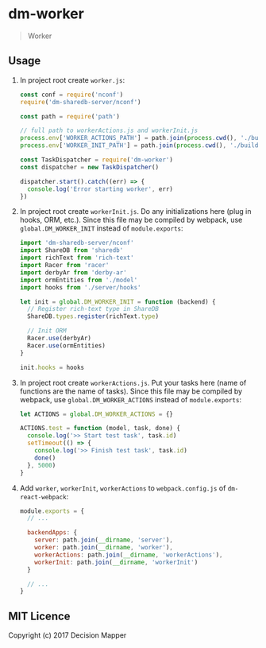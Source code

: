 # dm-worker
> Worker

## Usage

1. In project root create `worker.js`:

    ```js
    const conf = require('nconf')
    require('dm-sharedb-server/nconf')
    
    const path = require('path')
    
    // full path to workerActions.js and workerInit.js
    process.env['WORKER_ACTIONS_PATH'] = path.join(process.cwd(), './build/workerActions.js')
    process.env['WORKER_INIT_PATH'] = path.join(process.cwd(), './build/workerInit.js')
    
    const TaskDispatcher = require('dm-worker')
    const dispatcher = new TaskDispatcher()
    
    dispatcher.start().catch((err) => {
      console.log('Error starting worker', err)
    })
    ```

2. In project root create `workerInit.js`. Do any initializations here (plug in hooks, ORM, etc.).
Since this file may be compiled by webpack, use `global.DM_WORKER_INIT` instead of `module.exports`:

    ```js
    import 'dm-sharedb-server/nconf'
    import ShareDB from 'sharedb'
    import richText from 'rich-text'
    import Racer from 'racer'
    import derbyAr from 'derby-ar'
    import ormEntities from './model'
    import hooks from './server/hooks'

    let init = global.DM_WORKER_INIT = function (backend) {
      // Register rich-text type in ShareDB
      ShareDB.types.register(richText.type)

      // Init ORM
      Racer.use(derbyAr)
      Racer.use(ormEntities)
    }

    init.hooks = hooks
    ```

3. In project root create `workerActions.js`. Put your tasks here (name of functions are the name of tasks).
Since this file may be compiled by webpack, use `global.DM_WORKER_ACTIONS` instead of `module.exports`:

    ```js
    let ACTIONS = global.DM_WORKER_ACTIONS = {}

    ACTIONS.test = function (model, task, done) {
      console.log('>> Start test task', task.id)
      setTimeout(() => {
        console.log('>> Finish test task', task.id)
        done()
      }, 5000)
    }
    ```

4. Add `worker`, `workerInit`, `workerActions` to `webpack.config.js` of `dm-react-webpack`:

    ```js
    module.exports = {   
      // ...
   
      backendApps: {
        server: path.join(__dirname, 'server'),
        worker: path.join(__dirname, 'worker'),
        workerActions: path.join(__dirname, 'workerActions'),
        workerInit: path.join(__dirname, 'workerInit')     
      }
   
      // ...   
    }
    ```

## MIT Licence

Copyright (c) 2017 Decision Mapper
